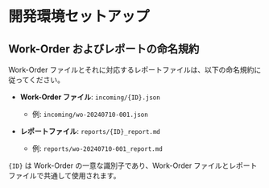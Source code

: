 # 開発環境セットアップ

## Work-Order およびレポートの命名規約

Work-Order ファイルとそれに対応するレポートファイルは、以下の命名規約に従ってください。

- **Work-Order ファイル**: `incoming/{ID}.json`
  - 例: `incoming/wo-20240710-001.json`

- **レポートファイル**: `reports/{ID}_report.md`
  - 例: `reports/wo-20240710-001_report.md`

`{ID}` は Work-Order の一意な識別子であり、Work-Order ファイルとレポートファイルで共通して使用されます。
